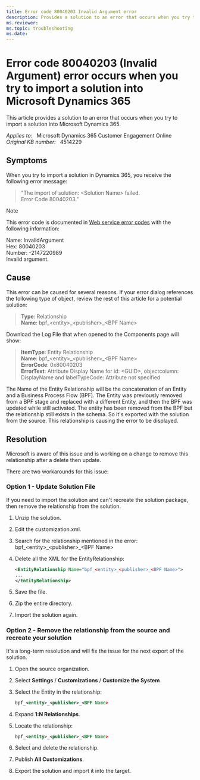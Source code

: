 ```yaml
---
title: Error code 80040203 Invalid Argument error
description: Provides a solution to an error that occurs when you try to import a solution into Microsoft Dynamics 365.
ms.reviewer: 
ms.topic: troubleshooting
ms.date: 
---
```

# Error code 80040203 (Invalid Argument) error occurs when you try to import a solution into Microsoft Dynamics 365

This article provides a solution to an error that occurs when you try to import a solution into Microsoft Dynamics 365.

_Applies to:_ &nbsp; Microsoft Dynamics 365 Customer Engagement Online  
_Original KB number:_ &nbsp; 4514229

## Symptoms

When you try to import a solution in Dynamics 365, you receive the following error message:

> "The import of solution: \<Solution Name> failed.  
Error Code 80040203."

> [!NOTE]
> This error code is documented in [Web service error codes](/powerapps/developer/common-data-service/org-service/web-service-error-codes) with the following information:
>
> Name: InvalidArgument  
> Hex: 80040203  
> Number: -2147220989  
> Invalid argument.  

## Cause

This error can be caused for several reasons. If your error dialog references the following type of object, review the rest of this article for a potential solution:

> **Type**: Relationship  
**Name**: bpf_\<entity>\_\<publisher>\_\<BPF Name>  

Download the Log File that when opened to the Components page will show:

> **ItemType**: Entity Relationship  
**Name**: bpf_\<entity>\_\<publisher>\_\<BPF Name>  
**ErrorCode**: 0x80040203  
**ErrorText**: Attribute Display Name for id: \<GUID>, objectcolumn: DisplayName and labelTypeCode: Attribute not specified

The Name of the Entity Relationship will be the concatenation of an Entity and a Business Process Flow (BPF). The Entity was previously removed from a BPF stage and replaced with a different Entity, and then the BPF was updated while still activated. The entity has been removed from the BPF but the relationship still exists in the schema. So it's exported with the solution from the source. This relationship is causing the error to be displayed.

## Resolution

Microsoft is aware of this issue and is working on a change to remove this relationship after a delete then update.

There are two workarounds for this issue:

### Option 1 - Update Solution File

If you need to import the solution and can't recreate the solution package, then remove the relationship from the solution.

1. Unzip the solution.
2. Edit the customization.xml.
3. Search for the relationship mentioned in the error: bpf_\<entity>\_\<publisher>\_\<BPF Name>
4. Delete all the XML for the EntityRelationship:

    ```xml
    <EntityRelationship Name="bpf_<entity>_<publisher>_<BPF Name>">
    ...
    </EntityRelationship>
    ```

5. Save the file.
6. Zip the entire directory.
7. Import the solution again.

### Option 2 - Remove the relationship from the source and recreate your solution

It's a long-term resolution and will fix the issue for the next export of the solution.

1. Open the source organization.
2. Select **Settings** / **Customizations** / **Customize the System**
3. Select the Entity in the relationship:

    ```xml
    bpf_<entity>_<publisher>_<BPF Name>
    ```

4. Expand **1:N Relationships**.
5. Locate the relationship:

    ```xml
    bpf_<entity>_<publisher>_<BPF Name>
    ```

6. Select and delete the relationship.
7. Publish **All Customizations**.
8. Export the solution and import it into the target.

